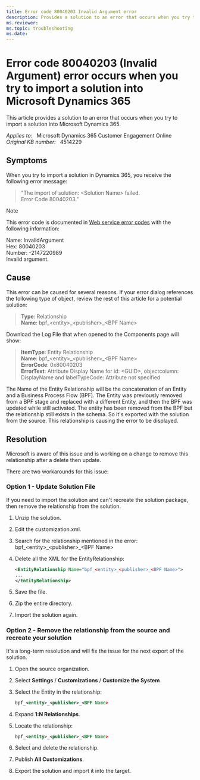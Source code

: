 ```yaml
---
title: Error code 80040203 Invalid Argument error
description: Provides a solution to an error that occurs when you try to import a solution into Microsoft Dynamics 365.
ms.reviewer: 
ms.topic: troubleshooting
ms.date: 
---
```

# Error code 80040203 (Invalid Argument) error occurs when you try to import a solution into Microsoft Dynamics 365

This article provides a solution to an error that occurs when you try to import a solution into Microsoft Dynamics 365.

_Applies to:_ &nbsp; Microsoft Dynamics 365 Customer Engagement Online  
_Original KB number:_ &nbsp; 4514229

## Symptoms

When you try to import a solution in Dynamics 365, you receive the following error message:

> "The import of solution: \<Solution Name> failed.  
Error Code 80040203."

> [!NOTE]
> This error code is documented in [Web service error codes](/powerapps/developer/common-data-service/org-service/web-service-error-codes) with the following information:
>
> Name: InvalidArgument  
> Hex: 80040203  
> Number: -2147220989  
> Invalid argument.  

## Cause

This error can be caused for several reasons. If your error dialog references the following type of object, review the rest of this article for a potential solution:

> **Type**: Relationship  
**Name**: bpf_\<entity>\_\<publisher>\_\<BPF Name>  

Download the Log File that when opened to the Components page will show:

> **ItemType**: Entity Relationship  
**Name**: bpf_\<entity>\_\<publisher>\_\<BPF Name>  
**ErrorCode**: 0x80040203  
**ErrorText**: Attribute Display Name for id: \<GUID>, objectcolumn: DisplayName and labelTypeCode: Attribute not specified

The Name of the Entity Relationship will be the concatenation of an Entity and a Business Process Flow (BPF). The Entity was previously removed from a BPF stage and replaced with a different Entity, and then the BPF was updated while still activated. The entity has been removed from the BPF but the relationship still exists in the schema. So it's exported with the solution from the source. This relationship is causing the error to be displayed.

## Resolution

Microsoft is aware of this issue and is working on a change to remove this relationship after a delete then update.

There are two workarounds for this issue:

### Option 1 - Update Solution File

If you need to import the solution and can't recreate the solution package, then remove the relationship from the solution.

1. Unzip the solution.
2. Edit the customization.xml.
3. Search for the relationship mentioned in the error: bpf_\<entity>\_\<publisher>\_\<BPF Name>
4. Delete all the XML for the EntityRelationship:

    ```xml
    <EntityRelationship Name="bpf_<entity>_<publisher>_<BPF Name>">
    ...
    </EntityRelationship>
    ```

5. Save the file.
6. Zip the entire directory.
7. Import the solution again.

### Option 2 - Remove the relationship from the source and recreate your solution

It's a long-term resolution and will fix the issue for the next export of the solution.

1. Open the source organization.
2. Select **Settings** / **Customizations** / **Customize the System**
3. Select the Entity in the relationship:

    ```xml
    bpf_<entity>_<publisher>_<BPF Name>
    ```

4. Expand **1:N Relationships**.
5. Locate the relationship:

    ```xml
    bpf_<entity>_<publisher>_<BPF Name>
    ```

6. Select and delete the relationship.
7. Publish **All Customizations**.
8. Export the solution and import it into the target.

